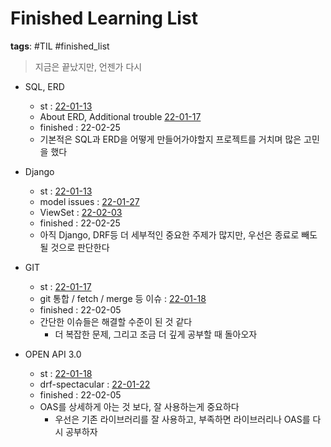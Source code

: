 # Finished Learning List

**tags**: #TIL #finished_list

>지금은 끝났지만, 언젠가 다시

- SQL, ERD 
    - st : [22-01-13](2022/01/22-01-13%20TIL.md)
    - About ERD, Additional trouble [22-01-17](2022/01/22-01-17%20TIL.md)
    - finished : 22-02-25
	- 기본적은 SQL과 ERD을 어떻게 만들어가야할지 프로젝트를 거치며 많은 고민을 했다

- Django 
    - st : [22-01-13](2022/01/22-01-13%20TIL.md)
    - model issues : [22-01-27](2022/01/22-01-27%20TIL.md)
    - ViewSet : [22-02-03](2022/02/TIL%2022-02-03.md)
    - finished : 22-02-25
    - 아직 Django, DRF등 더 세부적인 중요한 주제가 많지만, 우선은 종료로 빼도 될 것으로 판단한다

- GIT
    - st : [22-01-17](2022/01/22-01-17%20TIL.md)
    - git 통합 / fetch / merge 등 이슈 : [22-01-18](2022/01/22-01-18%20TIL.md)
    - finished : 22-02-05
    - 간단한 이슈들은 해결할 수준이 된 것 같다
	    - 더 복잡한 문제, 그리고 조금 더 깊게 공부할 때 돌아오자

- OPEN API 3.0
    - st : [22-01-18](2022/01/22-01-18%20TIL.md)
    - drf-spectacular : [22-01-22](2022/01/22-01-22%20TIL.md)
    - finished : 22-02-05
    - OAS를 상세하게 아는 것 보다, 잘 사용하는게 중요하다
	    - 우선은 기존 라이브러리를 잘 사용하고, 부족하면 라이브러리나 OAS를 다시 공부하자
